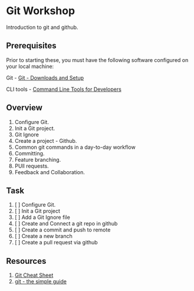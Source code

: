 # Git Workshop

Introduction to git and github.

## Prerequisites

Prior to starting these, you must have the following software configured on your local machine:

Git - [Git - Downloads and Setup](https://git-scm.com/downloads)

CLI tools - [Command Line Tools for Developers](https://www.toptal.com/software/best-command-line-tools)

## Overview

1. Configure Git.
2. Init a Git project.
3. Git Ignore
4. Create a project - Github.
5. Common git commands in a day-to-day workflow
6. Committing.
7. Feature branching.
8. PUll requests.
9. Feedback and Collaboration.

## Task

1. [ ] Configure Git.
2. [ ] Init a Git project
3. [ ] Add a Git Ignore file
4. [ ] Create and Connect a git repo in github
5. [ ] Create a commit and push to remote
6. [ ] Create a new branch
7. [ ] Create a pull request via github

## Resources

1. [Git Cheat Sheet](https://www.atlassian.com/git/tutorials/atlassian-git-cheatsheet)
2. [git - the simple guide](http://rogerdudler.github.io/git-guide/)
